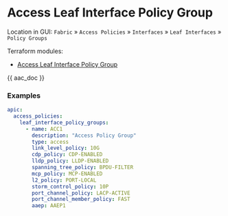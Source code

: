 # Access Leaf Interface Policy Group

Location in GUI:
`Fabric` » `Access Policies` » `Interfaces` » `Leaf Interfaces` » `Policy Groups`

Terraform modules:

* [Access Leaf Interface Policy Group](https://github.com/netascode/terraform-aci-access-leaf-interface-policy-group)

{{ aac_doc }}
### Examples

```yaml
apic:
  access_policies:
    leaf_interface_policy_groups:
      - name: ACC1
        description: "Access Policy Group"
        type: access
        link_level_policy: 10G
        cdp_policy: CDP-ENABLED
        lldp_policy: LLDP-ENABLED
        spanning_tree_policy: BPDU-FILTER
        mcp_policy: MCP-ENABLED
        l2_policy: PORT-LOCAL
        storm_control_policy: 10P
        port_channel_policy: LACP-ACTIVE
        port_channel_member_policy: FAST
        aaep: AAEP1
```
